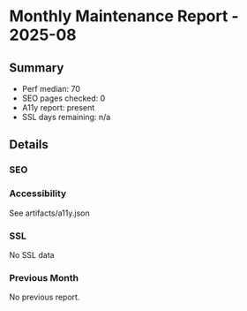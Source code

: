 # Monthly Maintenance Report - 2025-08

## Summary
- Perf median: 70
- SEO pages checked: 0
- A11y report: present
- SSL days remaining: n/a

## Details
### SEO

### Accessibility
See artifacts/a11y.json

### SSL
No SSL data

### Previous Month
No previous report.